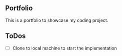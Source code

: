 ## Portfolio    

This is a portfolio to showcase my coding project.

## ToDos

- [ ] Clone to local machine to start the implementation
